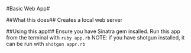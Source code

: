 #Basic Web App#

##What this does##
Creates a local web server

##Using this app##
Ensure you have Sinatra gem insalled.
Run this app from the terminal with `ruby app.rb`
NOTE: if you have shotgun installed, it can be run with `shotgun appr.rb`